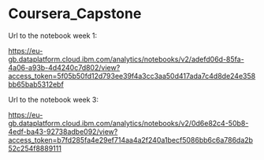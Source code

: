 # Coursera_Capstone

Url to the notebook week 1:

https://eu-gb.dataplatform.cloud.ibm.com/analytics/notebooks/v2/adefd06d-85fa-4a06-a93b-4d4240c7d802/view?access_token=5f05b50fd12d793ee39f4a3cc3aa50d417ada7c4d8de24e358bb65bab5312ebf



Url to the notebook week 3: 

https://eu-gb.dataplatform.cloud.ibm.com/analytics/notebooks/v2/0d6e82c4-50b8-4edf-ba43-92738adbe092/view?access_token=b7fd285fa4e29ef714aa4a2f240a1becf5086bb6c6a786da2b52c254f8889111
